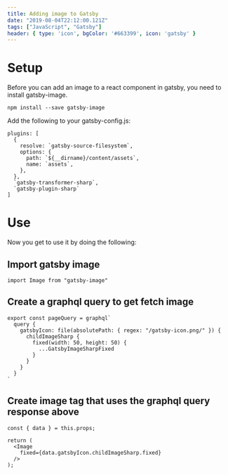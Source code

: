 ```yaml
---
title: Adding image to Gatsby
date: "2019-08-04T22:12:00.121Z"
tags: ["JavaScript", "Gatsby"]
header: { type: 'icon', bgColor: '#663399', icon: 'gatsby' }
---
```


# Setup
Before you can add an image to a react component in gatsby, you need to install gatsby-image.
```
npm install --save gatsby-image
```

Add the following to your gatsby-config.js:
```
plugins: [
  {
    resolve: `gatsby-source-filesystem`,
    options: {
      path: `${__dirname}/content/assets`,
      name: `assets`,
    },
  },
  `gatsby-transformer-sharp`,
  `gatsby-plugin-sharp`
]
```

# Use
Now you get to use it by doing the following:

## Import gatsby image
```
import Image from "gatsby-image"
```

## Create a graphql query to get fetch image
```
export const pageQuery = graphql`
  query {
    gatsbyIcon: file(absolutePath: { regex: "/gatsby-icon.png/" }) {
      childImageSharp {
        fixed(width: 50, height: 50) {
          ...GatsbyImageSharpFixed
        }
      }
    }
  }
`
```

## Create image tag that uses the graphql query response above
```
const { data } = this.props;

return (
  <Image
    fixed={data.gatsbyIcon.childImageSharp.fixed}
  />
);
```

